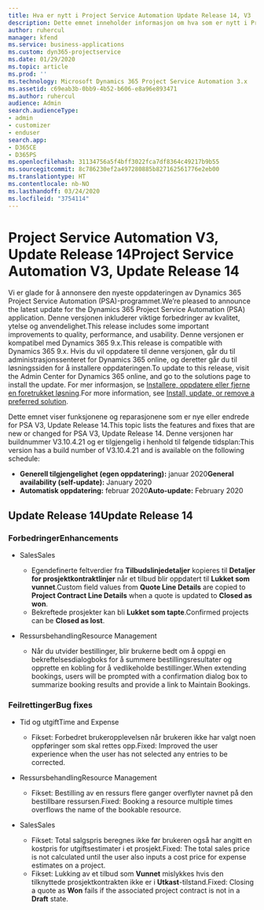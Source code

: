 ```yaml
---
title: Hva er nytt i Project Service Automation Update Release 14, V3
description: Dette emnet inneholder informasjon om hva som er nytt i Project Service Automation Update Release 14 V3.
author: ruhercul
manager: kfend
ms.service: business-applications
ms.custom: dyn365-projectservice
ms.date: 01/29/2020
ms.topic: article
ms.prod: ''
ms.technology: Microsoft Dynamics 365 Project Service Automation 3.x
ms.assetid: c69eab3b-0bb9-4b52-b606-e8a96e893471
ms.author: ruhercul
audience: Admin
search.audienceType:
- admin
- customizer
- enduser
search.app:
- D365CE
- D365PS
ms.openlocfilehash: 31134756a5f4bff3022fca7df8364c49217b9b55
ms.sourcegitcommit: 8c786230ef2a497280885b827162561776e2eb00
ms.translationtype: HT
ms.contentlocale: nb-NO
ms.lasthandoff: 03/24/2020
ms.locfileid: "3754114"
---
```

# <a name="project-service-automation-v3-update-release-14"></a><span data-ttu-id="92312-103">Project Service Automation V3, Update Release 14</span><span class="sxs-lookup"><span data-stu-id="92312-103">Project Service Automation V3, Update Release 14</span></span>
<span data-ttu-id="92312-104">Vi er glade for å annonsere den nyeste oppdateringen av Dynamics 365 Project Service Automation (PSA)-programmet.</span><span class="sxs-lookup"><span data-stu-id="92312-104">We’re pleased to announce the latest update for the Dynamics 365 Project Service Automation (PSA) application.</span></span> <span data-ttu-id="92312-105">Denne versjonen inkluderer viktige forbedringer av kvalitet, ytelse og anvendelighet.</span><span class="sxs-lookup"><span data-stu-id="92312-105">This release includes some important improvements to quality, performance, and usability.</span></span> <span data-ttu-id="92312-106">Denne versjonen er kompatibel med Dynamics 365 9.x.</span><span class="sxs-lookup"><span data-stu-id="92312-106">This release is compatible with Dynamics 365 9.x.</span></span> <span data-ttu-id="92312-107">Hvis du vil oppdatere til denne versjonen, går du til administrasjonssenteret for Dynamics 365 online, og deretter går du til løsningssiden for å installere oppdateringen.</span><span class="sxs-lookup"><span data-stu-id="92312-107">To update to this release, visit the Admin Center for Dynamics 365 online, and go to the solutions page to install the update.</span></span> <span data-ttu-id="92312-108">For mer informasjon, se [Installere, oppdatere eller fjerne en foretrukket løsning](https://docs.microsoft.com/power-platform/admin/install-remove-preferred-solution).</span><span class="sxs-lookup"><span data-stu-id="92312-108">For more information, see [Install, update, or remove a preferred solution](https://docs.microsoft.com/power-platform/admin/install-remove-preferred-solution).</span></span>

<span data-ttu-id="92312-109">Dette emnet viser funksjonene og reparasjonene som er nye eller endrede for PSA V3, Update Release 14.</span><span class="sxs-lookup"><span data-stu-id="92312-109">This topic lists the features and fixes that are new or changed for PSA V3, Update Release 14.</span></span> <span data-ttu-id="92312-110">Denne versjonen har buildnummer V3.10.4.21 og er tilgjengelig i henhold til følgende tidsplan:</span><span class="sxs-lookup"><span data-stu-id="92312-110">This version has a build number of V3.10.4.21 and is available on the following schedule:</span></span>

- <span data-ttu-id="92312-111">**Generell tilgjengelighet (egen oppdatering):** januar 2020</span><span class="sxs-lookup"><span data-stu-id="92312-111">**General availability (self-update):** January 2020</span></span>
- <span data-ttu-id="92312-112">**Automatisk oppdatering:** februar 2020</span><span class="sxs-lookup"><span data-stu-id="92312-112">**Auto-update:** February 2020</span></span>

## <a name="update-release-14"></a><span data-ttu-id="92312-113">Update Release 14</span><span class="sxs-lookup"><span data-stu-id="92312-113">Update Release 14</span></span>

### <a name="enhancements"></a><span data-ttu-id="92312-114">Forbedringer</span><span class="sxs-lookup"><span data-stu-id="92312-114">Enhancements</span></span>

- <span data-ttu-id="92312-115">Sales</span><span class="sxs-lookup"><span data-stu-id="92312-115">Sales</span></span>

     - <span data-ttu-id="92312-116">Egendefinerte feltverdier fra **Tilbudslinjedetaljer** kopieres til **Detaljer for prosjektkontraktlinjer** når et tilbud blir oppdatert til **Lukket som vunnet**.</span><span class="sxs-lookup"><span data-stu-id="92312-116">Custom field values from **Quote Line Details** are copied to **Project Contract Line Details** when a quote is updated to **Closed as won**.</span></span>
     - <span data-ttu-id="92312-117">Bekreftede prosjekter kan bli **Lukket som tapte**.</span><span class="sxs-lookup"><span data-stu-id="92312-117">Confirmed projects can be **Closed as lost**.</span></span>

- <span data-ttu-id="92312-118">Ressursbehandling</span><span class="sxs-lookup"><span data-stu-id="92312-118">Resource Management</span></span>

     - <span data-ttu-id="92312-119">Når du utvider bestillinger, blir brukerne bedt om å oppgi en bekreftelsesdialogboks for å summere bestillingsresultater og opprette en kobling for å vedlikeholde bestillinger.</span><span class="sxs-lookup"><span data-stu-id="92312-119">When extending bookings, users will be prompted with a confirmation dialog box to summarize booking results and provide a link to Maintain Bookings.</span></span>


### <a name="bug-fixes"></a><span data-ttu-id="92312-120">Feilrettinger</span><span class="sxs-lookup"><span data-stu-id="92312-120">Bug fixes</span></span>

- <span data-ttu-id="92312-121">Tid og utgift</span><span class="sxs-lookup"><span data-stu-id="92312-121">Time and Expense</span></span>

     - <span data-ttu-id="92312-122">Fikset: Forbedret brukeropplevelsen når brukeren ikke har valgt noen oppføringer som skal rettes opp.</span><span class="sxs-lookup"><span data-stu-id="92312-122">Fixed: Improved the user experience when the user has not selected any entries to be corrected.</span></span>

- <span data-ttu-id="92312-123">Ressursbehandling</span><span class="sxs-lookup"><span data-stu-id="92312-123">Resource Management</span></span>

     - <span data-ttu-id="92312-124">Fikset: Bestilling av en ressurs flere ganger overflyter navnet på den bestillbare ressursen.</span><span class="sxs-lookup"><span data-stu-id="92312-124">Fixed: Booking a resource multiple times overflows the name of the bookable resource.</span></span>

- <span data-ttu-id="92312-125">Sales</span><span class="sxs-lookup"><span data-stu-id="92312-125">Sales</span></span>

     - <span data-ttu-id="92312-126">Fikset: Total salgspris beregnes ikke før brukeren også har angitt en kostpris for utgiftsestimater i et prosjekt.</span><span class="sxs-lookup"><span data-stu-id="92312-126">Fixed: The total sales price is not calculated until the user also inputs a cost price for expense estimates on a project.</span></span>
     - <span data-ttu-id="92312-127">Fikset: Lukking av et tilbud som **Vunnet** mislykkes hvis den tilknyttede prosjektkontrakten ikke er i **Utkast**-tilstand.</span><span class="sxs-lookup"><span data-stu-id="92312-127">Fixed: Closing a quote as **Won** fails if the associated project contract is not in a **Draft** state.</span></span>

